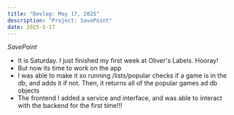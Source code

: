 ```yaml
---
title: "Devlog: May 17, 2025"
description: "Project: SavePoint"
date: 2025-5-17
---
```


*SavePoint*

- It is Saturday. I just finished my first week at Oliver's Labels. Hooray!
- But now its time to work on the app
- I was able to make it so running /lists/popular checks if a game is in the db, and adds it if not. Then, it returns all of the popular games ad db objects
- The frontend I added a service and interface, and was able to interact with the backend for the first time!!!
